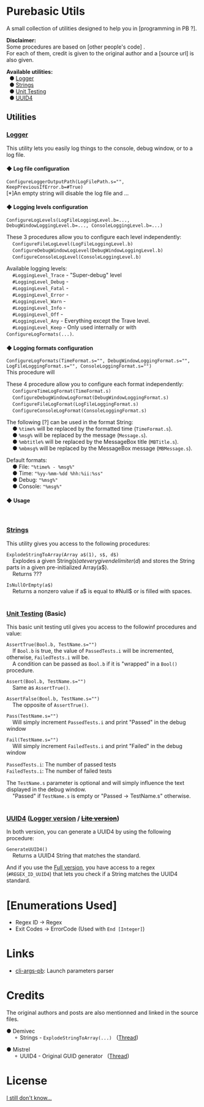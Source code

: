 # Purebasic Utils
A small collection of utilities designed to help you in [programming in PB ?].<br>

**Disclaimer:**<br>
Some procedures are based on [other people's code] .<br>
For each of them, credit is given to the original author and a [source url] is also given.

**Available utilities:**<br>
&nbsp;&nbsp;● [Logger](#logger)<br>
&nbsp;&nbsp;● [Strings](#strings)<br>
&nbsp;&nbsp;● [Unit Testing](#unit-testing-basic)<br>
&nbsp;&nbsp;● [UUID4](#uuid4-logger-version--lite-version)

## Utilities
### [Logger](Logger.pb)
This utility lets you easily log things to the console, debug window, or to a log file.

#### ◆ **Log file configuration**
`ConfigureLoggerOutputPath(LogFilePath.s="", KeepPreviousIfError.b=#True)`<br>
[*]An empty string will disable the log file and ...

#### ◆ **Logging levels configuration**
`ConfigureLogLevels(LogFileLoggingLevel.b=..., DebugWindowLoggingLevel.b=..., ConsoleLoggingLevel.b=...)`<br>

These 3 procedures allow you to configure each level independently:<br>
&nbsp;&nbsp;&nbsp;&nbsp;`ConfigureFileLogLevel(LogFileLoggingLevel.b)`<br>
&nbsp;&nbsp;&nbsp;&nbsp;`ConfigureDebugWindowLogLevel(DebugWindowLoggingLevel.b)`<br>
&nbsp;&nbsp;&nbsp;&nbsp;`ConfigureConsoleLogLevel(ConsoleLoggingLevel.b)`<br>

Available logging levels:<br>
&nbsp;&nbsp;&nbsp;&nbsp;`#LoggingLevel_Trace` - "Super-debug" level<br>
&nbsp;&nbsp;&nbsp;&nbsp;`#LoggingLevel_Debug` - <br>
&nbsp;&nbsp;&nbsp;&nbsp;`#LoggingLevel_Fatal` - <br>
&nbsp;&nbsp;&nbsp;&nbsp;`#LoggingLevel_Error` - <br>
&nbsp;&nbsp;&nbsp;&nbsp;`#LoggingLevel_Warn` - <br>
&nbsp;&nbsp;&nbsp;&nbsp;`#LoggingLevel_Info` - <br>
&nbsp;&nbsp;&nbsp;&nbsp;`#LoggingLevel_Off` - <br>
&nbsp;&nbsp;&nbsp;&nbsp;`#LoggingLevel_Any` - Everything except the Trave level.<br>
&nbsp;&nbsp;&nbsp;&nbsp;`#LoggingLevel_Keep` - Only used internally or with `ConfigureLogFormats(...)`.

#### ◆ **Logging formats configuration**

`ConfigureLogFormats(TimeFormat.s="", DebugWindowLoggingFormat.s="", LogFileLoggingFormat.s="", ConsoleLoggingFormat.s="")`<br>
This procedure will 

These 4 procedure allow you to configure each format independently:<br>
&nbsp;&nbsp;&nbsp;&nbsp;`ConfigureTimeLogFormat(TimeFormat.s)`<br>
&nbsp;&nbsp;&nbsp;&nbsp;`ConfigureDebugWindowLogFormat(DebugWindowLoggingFormat.s)`<br>
&nbsp;&nbsp;&nbsp;&nbsp;`ConfigureFileLogFormat(LogFileLoggingFormat.s)`<br>
&nbsp;&nbsp;&nbsp;&nbsp;`ConfigureConsoleLogFormat(ConsoleLoggingFormat.s)`

The following [?] can be used in the format String:<br>
&nbsp;&nbsp;&nbsp;&nbsp;● `%time%` will be replaced by the formatted time (`TimeFormat.s`).<br>
&nbsp;&nbsp;&nbsp;&nbsp;● `%msg%` will be replaced by the message (`Message.s`).<br>
&nbsp;&nbsp;&nbsp;&nbsp;● `%mbtitle%` will be replaced by the MessageBox title (`MBTitle.s`).<br>
&nbsp;&nbsp;&nbsp;&nbsp;● `%mbmsg%` will be replaced by the MessageBox message (`MBMessage.s`).<br>

Default formats:<br>
&nbsp;&nbsp;&nbsp;&nbsp;● File: `"%time% - %msg%"`<br>
&nbsp;&nbsp;&nbsp;&nbsp;● Time: `"%yy-%mm-%dd %hh:%ii:%ss"`<br>
&nbsp;&nbsp;&nbsp;&nbsp;● Debug: `"%msg%"`<br>
&nbsp;&nbsp;&nbsp;&nbsp;● Console: `"%msg%"`

#### ◆ **Usage**
<br>

### [Strings](Strings.pb)
This utility gives you access to the following procedures:<br>

`ExplodeStringToArray(Array a$(1), s$, d$)`<br>
&nbsp;&nbsp;&nbsp;&nbsp;Explodes a given String(s$) at every given delimiter(d$) and stores the String parts in a given pre-initialized Array(a$).<br>
&nbsp;&nbsp;&nbsp;&nbsp;Returns ???

`IsNullOrEmpty(a$)`<br>
&nbsp;&nbsp;&nbsp;&nbsp;Returns a nonzero value if a$ is equal to #Null$ or is filled with spaces.<br>
<br>

### [Unit Testing](UnitTest-Basic.pb) (Basic)
This basic unit testing util gives you access to the followinf procedures and value:

`AssertTrue(Bool.b, TestName.s="")`<br>
&nbsp;&nbsp;&nbsp;&nbsp;If `Bool.b` is true, the value of `PassedTests.i` will be incremented, otherwise, `FailedTests.i` will be.<br>
&nbsp;&nbsp;&nbsp;&nbsp;A condition can be passed as `Bool.b` if it is "wrapped" in a `Bool()` procedure.

`Assert(Bool.b, TestName.s="")`<br>
&nbsp;&nbsp;&nbsp;&nbsp;Same as `AssertTrue()`.

`AssertFalse(Bool.b, TestName.s="")`<br>
&nbsp;&nbsp;&nbsp;&nbsp;The opposite of `AssertTrue()`.

`Pass(TestName.s="")`<br>
&nbsp;&nbsp;&nbsp;&nbsp;Will simply increment `PassedTests.i` and print "Passed" in the debug window

`Fail(TestName.s="")`<br>
&nbsp;&nbsp;&nbsp;&nbsp;Will simply increment `FailedTests.i` and print "Failed" in the debug window

`PassedTests.i`: The number of passed tests<br>
`FailedTests.i`: The number of failed tests

The `TestName.s` parameter is optional and will simply influence the text displayed in the debug window.<br>
&nbsp;&nbsp;&nbsp;&nbsp;"Passed" if `TestName.s` is empty or "Passed -> TestName.s" otherwise.<br>
<br>

### [UUID4](UUID4.pb) ([Logger version](UUID4-Logger.pb) / ~~[Lite version](UUID4-Lite.pb)~~)
In both version, you can generate a UUID4 by using the following procedure:

```GenerateUUID4()```<br>
&nbsp;&nbsp;&nbsp;&nbsp;Returns a UUID4 String that matches the standard.<br>

And if you use the [Full version](UUID4.pb), you have access to a regex (`#REGEX_ID_UUID4`) that lets you check if a String matches the UUID4 standard.<br>

# [Enumerations Used]
* Regex ID -> Regex
* Exit Codes -> ErrorCode (Used with `End [Integer]`)

# Links
* [cli-args-pb](https://github.com/aziascreations/cli-args-pb): Launch parameters parser

# Credits
The original authors and posts are also mentionned and linked in the source files.

● Demivec<br>
&nbsp;&nbsp;&nbsp;&nbsp; ⚬ Strings - `ExplodeStringToArray(...)`
&nbsp;&nbsp;([Thread](http://www.purebasic.fr/english/viewtopic.php?f=13&t=41704))<br>

● Mistrel<br>
&nbsp;&nbsp;&nbsp;&nbsp; ⚬ UUID4 - Original GUID generator
&nbsp;&nbsp;([Thread](http://www.purebasic.fr/english/viewtopic.php?t=38008))

# License
[I still don't know...](LICENSE)
